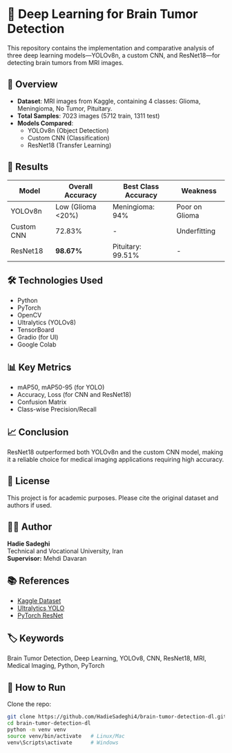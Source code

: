 # 🧠 Deep Learning for Brain Tumor Detection

This repository contains the implementation and comparative analysis of three deep learning models—YOLOv8n, a custom CNN, and ResNet18—for detecting brain tumors from MRI images.

## 📌 Overview

- **Dataset**: MRI images from Kaggle, containing 4 classes: Glioma, Meningioma, No Tumor, Pituitary.
- **Total Samples**: 7023 images (5712 train, 1311 test)
- **Models Compared**:
  - YOLOv8n (Object Detection)
  - Custom CNN (Classification)
  - ResNet18 (Transfer Learning)

## 🚀 Results

| Model       | Overall Accuracy | Best Class Accuracy | Weakness |
|-------------|------------------|---------------------|----------|
| YOLOv8n     | Low (Glioma <20%)| Meningioma: 94%     | Poor on Glioma |
| Custom CNN  | 72.83%           | -                   | Underfitting |
| ResNet18    | **98.67%**       | Pituitary: 99.51%   | -        |

## 🛠️ Technologies Used

- Python
- PyTorch
- OpenCV
- Ultralytics (YOLOv8)
- TensorBoard
- Gradio (for UI)
- Google Colab

## 📊 Key Metrics

- mAP50, mAP50-95 (for YOLO)
- Accuracy, Loss (for CNN and ResNet18)
- Confusion Matrix
- Class-wise Precision/Recall

## 📈 Conclusion
ResNet18 outperformed both YOLOv8n and the custom CNN model, making it a reliable choice for medical imaging applications requiring high accuracy.

## 📜 License
This project is for academic purposes. Please cite the original dataset and authors if used.

## 👩‍💻 Author
**Hadie Sadeghi**  
Technical and Vocational University, Iran  
**Supervisor:** Mehdi Davaran

## 📚 References
- [Kaggle Dataset](https://www.kaggle.com/)  
- [Ultralytics YOLO](https://ultralytics.com/)  
- [PyTorch ResNet](https://pytorch.org/vision/stable/models.html#resnet)

## 🏷 Keywords
Brain Tumor Detection, Deep Learning, YOLOv8, CNN, ResNet18, MRI, Medical Imaging, Python, PyTorch


## 🧪 How to Run
Clone the repo:
```bash
git clone https://github.com/HadieSadeghi4/brain-tumor-detection-dl.git
cd brain-tumor-detection-dl
python -m venv venv
source venv/bin/activate   # Linux/Mac
venv\Scripts\activate      # Windows

